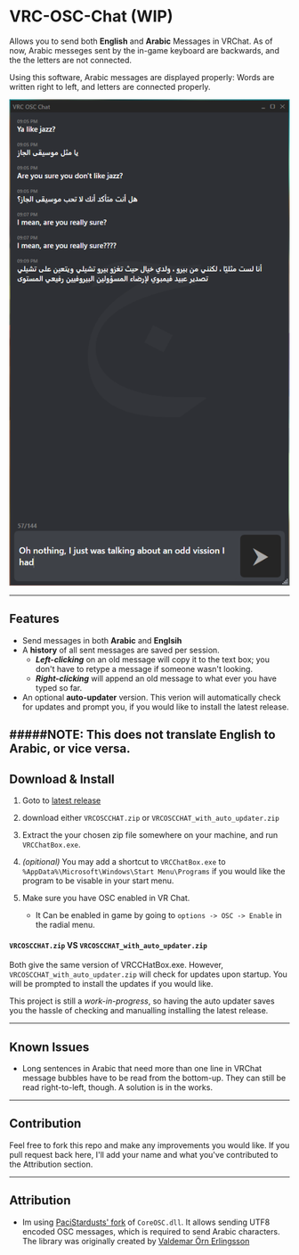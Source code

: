 # VRC-OSC-Chat (WIP)

Allows you to send both **English** and **Arabic** Messages in VRChat. 
As of now, Arabic messeges sent by the in-game keyboard are backwards, and the the letters are not connected.

Using this software, Arabic messages are displayed properly: Words are written right to left, and letters are connected properly.


<p align="center">
  <img src="./images/jazz.png" alt="Jazz appreciation"/>
</p>

---
## Features
- Send messages in both **Arabic** and **Englsih**
- A **history** of all sent messages are saved per session. 
    - ***Left-clicking*** on an old message will copy it to the text box; you don't have to retype a message if someone wasn't looking.
    - ***Right-clicking*** will append an old message to what ever you have typed so far.
- An optional **auto-updater** version. This verion will automatically check for updates and prompt you, if you would like to install the latest release.


#####**NOTE**: This does not translate English to Arabic, or vice versa. 
---
## Download & Install
1. Goto to [latest release](https://github.com/MrKhan20b0/VRC-OSC-Chat/releases/latest)
2. download either `VRCOSCCHAT.zip` or `VRCOSCCHAT_with_auto_updater.zip`
3. Extract the your chosen zip file somewhere on your machine, and run `VRCChatBox.exe`.

4. *(opitional)* You may add a shortcut to `VRCChatBox.exe` to `%AppData%\Microsoft\Windows\Start Menu\Programs` if you would like the program to be visable in your start menu.

5. Make sure you have OSC enabled in VR Chat.
    - It Can be enabled in game by going to `options -> OSC -> Enable` in the radial menu.

#### `VRCOSCCHAT.zip` VS `VRCOSCCHAT_with_auto_updater.zip`
Both give the same version of VRCCHatBox.exe. However, `VRCOSCCHAT_with_auto_updater.zip` will check for updates upon startup. You will be prompted to install the updates if you would like.

This project is still a *work-in-progress*, so having the auto updater saves you the hassle of checking and manualling installing the latest release.

---
## Known Issues

- Long sentences in Arabic that need more than one line in VRChat message bubbles have to be read from the bottom-up. They can still be read right-to-left, though. A solution is in the works.

---
## Contribution
Feel free to fork this repo and make any improvements you would like.
If you pull request back here, I'll add your name and what you've contributed to the Attribution section.

---
## Attribution

- Im using [PaciStardusts' fork](https://github.com/PaciStardust/CoreOSC-UTF8) of `CoreOSC.dll`.
It allows sending UTF8 encoded OSC messages, which is required to send Arabic characters.
The library was originally created by [Valdemar Örn Erlingsson](https://github.com/ValdemarOrn/SharpOSC)